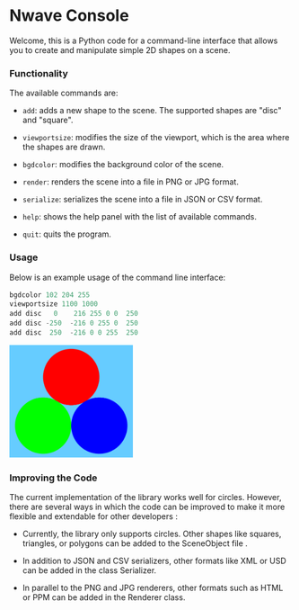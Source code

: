 # Nwave Console

Welcome, this is a Python code for a command-line interface that allows you to create and manipulate simple 2D shapes on a scene. 


### Functionality

The available commands are:

- `add`: adds a new shape to the scene. The supported shapes are "disc" and "square". 

- `viewportsize`: modifies the size of the viewport, which is the area where the shapes are drawn.

- `bgdcolor`: modifies the background color of the scene.

- `render`: renders the scene into a file in PNG or JPG format.

- `serialize`: serializes the scene into a file in JSON or CSV format.

- `help`: shows the help panel with the list of available commands.

- `quit`: quits the program.

### Usage

Below is an example usage of the command line interface:

```python
bgdcolor 102 204 255
viewportsize 1100 1000
add disc   0    216 255 0 0  250
add disc -250  -216 0 255 0  250
add disc  250  -216 0 0 255  250
```

<img src="https://github.com/PierreLouisBouchez/TestNwave/blob/main/test.png" width="220" height="200" />

### Improving the Code

The current implementation of the library works well for circles. However, there are several ways in which the code can be improved to make it more flexible and extendable for other developers :

- Currently, the library only supports circles. Other shapes like squares, triangles, or polygons can be added to the SceneObject file .

- In addition to JSON and CSV serializers, other formats like XML or USD can be added in the class Serializer.

- In parallel to the PNG and JPG renderers, other formats such as HTML or PPM can be added in the Renderer class.


